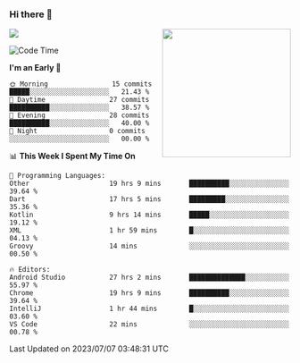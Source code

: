 ### Hi there 👋

![](https://metrics.lecoq.io/itaowu?template=classic&config.timezone=Asia%2FShanghai)
<img align='right' src="https://media.giphy.com/media/M9gbBd9nbDrOTu1Mqx/giphy.gif" width="230">

<!--START_SECTION:waka-->
![Code Time](http://img.shields.io/badge/Code%20Time-208%20hrs%2049%20mins-blue)

**I'm an Early 🐤** 

```text
🌞 Morning                15 commits          █████░░░░░░░░░░░░░░░░░░░░   21.43 % 
🌆 Daytime                27 commits          ██████████░░░░░░░░░░░░░░░   38.57 % 
🌃 Evening                28 commits          ██████████░░░░░░░░░░░░░░░   40.00 % 
🌙 Night                  0 commits           ░░░░░░░░░░░░░░░░░░░░░░░░░   00.00 % 
```


📊 **This Week I Spent My Time On** 

```text
💬 Programming Languages: 
Other                    19 hrs 9 mins       ██████████░░░░░░░░░░░░░░░   39.64 % 
Dart                     17 hrs 5 mins       █████████░░░░░░░░░░░░░░░░   35.36 % 
Kotlin                   9 hrs 14 mins       █████░░░░░░░░░░░░░░░░░░░░   19.12 % 
XML                      1 hr 59 mins        █░░░░░░░░░░░░░░░░░░░░░░░░   04.13 % 
Groovy                   14 mins             ░░░░░░░░░░░░░░░░░░░░░░░░░   00.50 % 

🔥 Editors: 
Android Studio           27 hrs 2 mins       ██████████████░░░░░░░░░░░   55.97 % 
Chrome                   19 hrs 9 mins       ██████████░░░░░░░░░░░░░░░   39.64 % 
IntelliJ                 1 hr 44 mins        █░░░░░░░░░░░░░░░░░░░░░░░░   03.60 % 
VS Code                  22 mins             ░░░░░░░░░░░░░░░░░░░░░░░░░   00.78 % 
```


 Last Updated on 2023/07/07 03:48:31 UTC
<!--END_SECTION:waka-->

<!--
**itaowu/itaowu** is a ✨ _special_ ✨ repository because its `README.md` (this file) appears on your GitHub profile.

Here are some ideas to get you started:

- 🔭 I’m currently working on ...
- 🌱 I’m currently learning ...
- 👯 I’m looking to collaborate on ...
- 🤔 I’m looking for help with ...
- 💬 Ask me about ...
- 📫 How to reach me: ...
- 😄 Pronouns: ...
- ⚡ Fun fact: ...
-->
